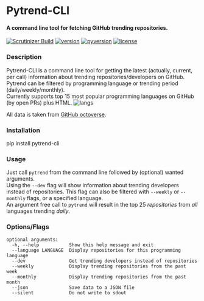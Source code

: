 # Pytrend-CLI
#### A command line tool for fetching GitHub trending repositories.

[![Scrutinizer Build](https://img.shields.io/scrutinizer/build/g/filp/whoops.svg?style=plastic)]()
[![version](https://img.shields.io/badge/version-1.11-brightgreen.svg?style=plastic)]()
[![pyversion](https://img.shields.io/badge/python-2.7%2C%203.5-blue.svg?style=plastic)]()
[![license](https://img.shields.io/github/license/mashape/apistatus.svg?style=plastic)]()

### Description
Pytrend-CLI is a command line tool for getting the latest (actually, current, per call) information 
about trending repositories/developers on GitHub.<br>
Pytrend can be filtered by programming language or trending period (daily/weekly/monthly).<br>
Currently supports top 15 most popular programming languages on GitHub (by open PRs) plus HTML.
![langs](http://oi64.tinypic.com/v2wp.jpg)

All data is taken from <a href='https://octoverse.github.com/'>GitHub octoverse</a>.


### Installation
pip install pytrend-cli


### Usage
Just call `pytrend` from the command line followed by (optional) wanted arguments.<br>
Using the `--dev` flag will show information about trending developers instead of repositories. This flag can also be
filtered with `--weekly` or `--monthly` flags, or a specified language.<br>
An argument free call to `pytrend` will result in the top 25 *repositories* from *all* languages trending *daily*.<br>

### Options/Flags
```
optional arguments:
  -h, --help           Show this help message and exit
  --language LANGUAGE  Display repositories for this programming language
  --dev                Get trending developers instead of repositories
  --weekly             Display trending repositories from the past week
  --monthly            Display trending repositories from the past month
  --json               Save data to a JSON file
  --silent             Do not write to sdout
```

